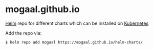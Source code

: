 # mogaal.github.io

[Helm](https://helm.sh) repo for different charts which can be installed on [Kubernetes](https://kubernetes.io)

Add the repo via:
```console
$ helm repo add mogaal https://mogaal.github.io/helm-charts/
```

